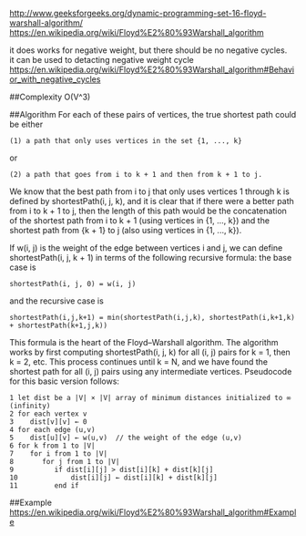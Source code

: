 http://www.geeksforgeeks.org/dynamic-programming-set-16-floyd-warshall-algorithm/  
https://en.wikipedia.org/wiki/Floyd%E2%80%93Warshall_algorithm  

it does works  for negative weight, but there should be no negative cycles.  
it can be used to detacting negative weight cycle  
https://en.wikipedia.org/wiki/Floyd%E2%80%93Warshall_algorithm#Behavior_with_negative_cycles  


##Complexity O(V^3)


##Algorithm
For each of these pairs of vertices, the true shortest path could be either

    (1) a path that only uses vertices in the set {1, ..., k}
or

    (2) a path that goes from i to k + 1 and then from k + 1 to j.
We know that the best path from i to j that only uses vertices 1 through k is defined by shortestPath(i, j, k), and it is clear that if there were a better path from i to k + 1 to j, then the length of this path would be the concatenation of the shortest path from i to k + 1 (using vertices in {1, ..., k}) and the shortest path from {k + 1} to j (also using vertices in {1, ..., k}).

If w(i, j) is the weight of the edge between vertices i and j, we can define shortestPath(i, j, k + 1) in terms of the following recursive formula: the base case is  

    shortestPath(i, j, 0) = w(i, j)  
and the recursive case is  

    shortestPath(i,j,k+1) = min(shortestPath(i,j,k), shortestPath(i,k+1,k) + shortestPath(k+1,j,k))  
This formula is the heart of the Floyd–Warshall algorithm. The algorithm works by first computing shortestPath(i, j, k) for all (i, j) pairs for k = 1, then k = 2, etc. This process continues until k = N, and we have found the shortest path for all (i, j) pairs using any intermediate vertices. Pseudocode for this basic version follows:


```
1 let dist be a |V| × |V| array of minimum distances initialized to ∞ (infinity)
2 for each vertex v
3    dist[v][v] ← 0
4 for each edge (u,v)
5    dist[u][v] ← w(u,v)  // the weight of the edge (u,v)
6 for k from 1 to |V|
7    for i from 1 to |V|
8       for j from 1 to |V|
9          if dist[i][j] > dist[i][k] + dist[k][j] 
10             dist[i][j] ← dist[i][k] + dist[k][j]
11         end if
```

##Example
https://en.wikipedia.org/wiki/Floyd%E2%80%93Warshall_algorithm#Example  
